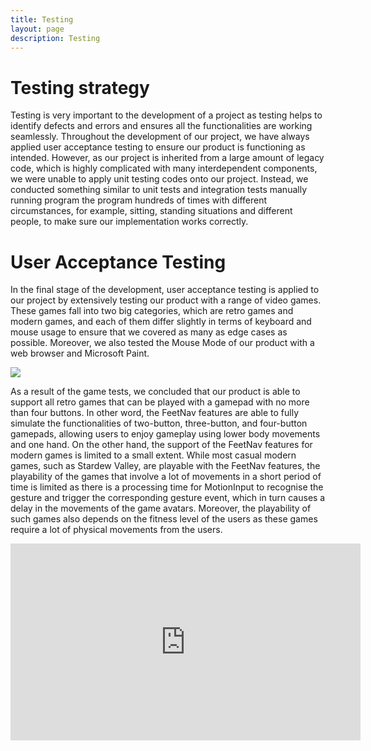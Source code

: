 ```yaml
---
title: Testing
layout: page
description: Testing
---
```


# Testing strategy

Testing is very important to the development of a project as testing helps to identify defects and errors and ensures all the functionalities are working seamlessly. Throughout the development of our project, we have always applied user acceptance testing to ensure our product is functioning as intended. However, as our project is inherited from a large amount of legacy code, which is highly complicated with many interdependent components, we were unable to apply unit testing codes onto our project. Instead, we conducted something similar to unit tests and integration tests manually running program the program hundreds of times with different circumstances, for example, sitting, standing situations and different people, to make sure our implementation works correctly.

# User Acceptance Testing

In the final stage of the development, user acceptance testing is applied to our project by extensively testing our product with a range of video games. These games fall into two big categories, which are retro games and modern games, and each of them differ slightly in terms of keyboard and mouse usage to ensure that we covered as many as edge cases as possible. Moreover, we also tested the Mouse Mode of our product with a web browser and Microsoft Paint.

![](../images/game_sheet.png)

As a result of the game tests, we concluded that our product is able to support all retro games that can be played with a gamepad with no more than four buttons. In other word, the FeetNav features are able to fully simulate the functionalities of two-button, three-button, and four-button gamepads, allowing users to enjoy gameplay using lower body movements and one hand. On the other hand, the support of the FeetNav features for modern games is limited to a small extent. While most casual modern games, such as Stardew Valley, are playable with the FeetNav features, the playability of the games that involve a lot of movements in a short period of time is limited as there is a processing time for MotionInput to recognise the gesture and trigger the corresponding gesture event, which in turn causes a delay in the movements of the game avatars. Moreover, the playability of such games also depends on the fitness level of the users as these games require a lot of physical movements from the users. 

<iframe width="560" height="315" src="https://www.youtube.com/embed/dexC76ql2b0" title="YouTube video player" frameborder="0" allow="accelerometer; autoplay; clipboard-write; encrypted-media; gyroscope; picture-in-picture; web-share" allowfullscreen></iframe>
